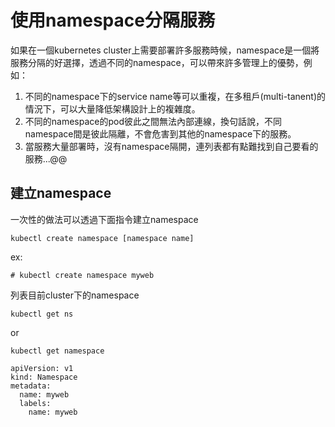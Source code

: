 # 使用namespace分隔服務

如果在一個kubernetes cluster上需要部署許多服務時候，namespace是一個將服務分隔的好選擇，透過不同的namespace，可以帶來許多管理上的優勢，例如：

1. 不同的namespace下的service name等可以重複，在多租戶(multi-tanent)的情況下，可以大量降低架構設計上的複雜度。
2. 不同的namespace的pod彼此之間無法內部連線，換句話說，不同namespace間是彼此隔離，不會危害到其他的namespace下的服務。
3. 當服務大量部署時，沒有namespace隔開，連列表都有點難找到自己要看的服務...@@

## 建立namespace

一次性的做法可以透過下面指令建立namespace

```
kubectl create namespace [namespace name]
```

ex:

```
# kubectl create namespace myweb
```

列表目前cluster下的namespace

```
kubectl get ns
```

or 

```
kubectl get namespace
```


```
apiVersion: v1
kind: Namespace
metadata:
  name: myweb
  labels:
    name: myweb
```
